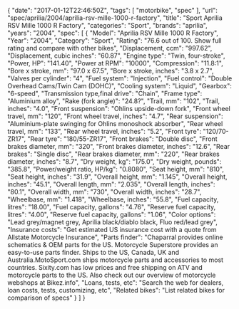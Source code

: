 {
    "date": "2017-01-12T22:46:50Z",
    "tags": [
        "motorbike",
        "spec"
    ],
    "url": "spec\/aprilia\/2004\/aprilia-rsv-mille-1000-r-factory",
    "title": "Sport Aprilia RSV Mille 1000 R Factory",
    "categories": "Sport",
    "brands": "aprilia",
    "years": "2004",
    "spec": [
        {
            "Model": "Aprilia RSV Mille 1000 R Factory",
            "Year": "2004",
            "Category": "Sport",
            "Rating": "76.6 out of 100. Show full rating and compare with other bikes",
            "Displacement, ccm": "997.62",
            "Displacement, cubic inches": "60.87",
            "Engine type": "Twin, four-stroke",
            "Power, HP": "141.40",
            "Power at RPM": "10000",
            "Compression": "11.8:1",
            "Bore x stroke, mm": "97.0 x 67.5",
            "Bore x stroke, inches": "3.8 x 2.7",
            "Valves per cylinder": "4",
            "Fuel system": "Injection",
            "Fuel control": "Double Overhead Cams\/Twin Cam (DOHC)",
            "Cooling system": "Liquid",
            "Gearbox": "6-speed",
            "Transmission type,final drive": "Chain",
            "Frame type": "Aluminium alloy",
            "Rake (fork angle)": "24.8?",
            "Trail, mm": "102",
            "Trail, inches": "4.0",
            "Front suspension": "Ohlins upside-down fork",
            "Front wheel travel, mm": "120",
            "Front wheel travel, inches": "4.7",
            "Rear suspension": "Aluminium-plate swinging for Ohlins monoshock absorber",
            "Rear wheel travel, mm": "133",
            "Rear wheel travel, inches": "5.2",
            "Front tyre": "120\/70-ZR17",
            "Rear tyre": "180\/55-ZR17",
            "Front brakes": "Double disc",
            "Front brakes diameter, mm": "320",
            "Front brakes diameter, inches": "12.6",
            "Rear brakes": "Single disc",
            "Rear brakes diameter, mm": "220",
            "Rear brakes diameter, inches": "8.7",
            "Dry weight, kg": "175.0",
            "Dry weight, pounds": "385.8",
            "Power\/weight ratio, HP\/kg": "0.8080",
            "Seat height, mm": "810",
            "Seat height, inches": "31.9",
            "Overall height, mm": "1.145",
            "Overall height, inches": "45.1",
            "Overall length, mm": "2.035",
            "Overall length, inches": "80.1",
            "Overall width, mm": "730",
            "Overall width, inches": "28.7",
            "Wheelbase, mm": "1.418",
            "Wheelbase, inches": "55.8",
            "Fuel capacity, litres": "18.00",
            "Fuel capacity, gallons": "4.76",
            "Reserve fuel capacity, litres": "4.00",
            "Reserve fuel capacity, gallons": "1.06",
            "Color options": "Lead grey\/magnet grey, Aprilia black\/diablo black, Fluo red\/lead grey",
            "Insurance costs": "Get estimated US insurance cost with a quote from Allstate Motorcycle Insurance",
            "Parts finder": "Chaparral provides online schematics & OEM parts for the US.   Motorcycle Superstore provides an easy-to-use parts finder. Ships to the US, Canada, UK and Australia.MotoSport.com ships motorcycle parts and accessories to most countries.    Sixity.com has low prices and free shipping on ATV and motorcycle parts to the US. Also check out our overview of motorcycle webshops at Bikez.info",
            "Loans, tests, etc": "Search the web for dealers, loan costs, tests, customizing, etc",
            "Related bikes": "List related bikes for comparison of specs"
        }
    ]
}